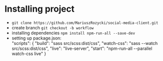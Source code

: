 # Installing project
- ```git clone https://github.com/MariuszRozycki/social-media-client.git```
- create branch ```git checkout -b workflow```
- installing dependencies ```npm install npm-run-all --save-dev```
- setting up package.json: <br> 
"scripts": {
  "build": "sass src/scss:dist/css",
  "watch-css": "sass --watch src/scss:dist/css",
  "live": "live-server",
  "start": "npm-run-all --parallel watch-css live"
}

